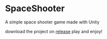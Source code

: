 # SpaceShooter
A simple space shooter game made with Unity

download the project on [release](https://github.com/chrezalvin/space-shooter-2d/releases) play and enjoy!